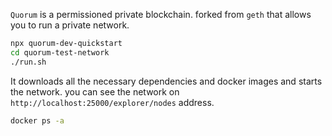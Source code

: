 `Quorum` is a permissioned private blockchain. forked from `geth` that allows you to run a private network.

```bash
npx quorum-dev-quickstart
cd quorum-test-network
./run.sh
```

It downloads all the necessary dependencies and docker images and starts the network. you can see the network on `http://localhost:25000/explorer/nodes` address.

```bash
docker ps -a
```
